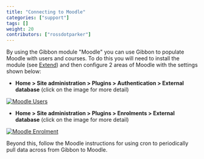 ```yaml
---
title: "Connecting to Moodle"
categories: ["support"]
tags: []
weight: 20
contributors: ["rossdotparker"]
---
```


By using the Gibbon module "Moodle" you can use Gibbon to populate Moodle with users and courses. To do this you will need to install the module (see [Extend](https://gibbonedu.org/extend/ "Extend")) and then configure 2 areas of Moodle with the settings shown below:

*   __Home > Site administration > Plugins > Authentication > External database__ (click on the image for more detail)

[![Moodle Users](/wp/2013/02/Moodle-Users-43x300.png)](/wp/2013/02/Moodle-Users.png)

*   __Home > Site administration > Plugins > Enrolments > External database__ (click on the image for more detail)

[![Moodle Enrolment](/wp/2013/02/Moodle-Enrolment-66x300.png)](/wp/2013/02/Moodle-Enrolment.png)

Beyond this, follow the Moodle instructions for using cron to periodically pull data across from Gibbon to Moodle.
